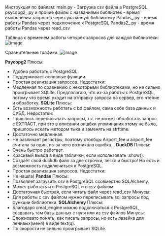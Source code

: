 Инструкция по файлам:
main.py - Загрузка csv файла в PostgreSQL
psycopg2_.py и прочие файлы с названиями библиотек - время выполнения запросов через указанную библиотеку
Pandas_.py - время работы Pandas через подключение к PostgreSQL
Pandas2_.py - время работы Pandas через read_csv

Таблица с временем работы четырёх запросов для каждой библиотеки:
![image](https://github.com/ktoori/lab_3_/assets/152300646/5be9a5df-1da2-4b50-b437-9a0e5575ab99)

Сравнительные графики:
![image](https://github.com/ktoori/lab_3_/assets/152300646/87a10852-6ee0-4fa2-96de-184c5946ae27)

**Psycopg2**
Плюсы: 
- Удобно работать с PostgreSQL.
- Поддерживает основные функции.
- Простая реализация запросов.
Недостатки:
- Медленная по сравнению с некоторыми библиотеками, но не сильно проигрывает SQLite. Предполагаю, что из-за работы с PostgreSQL, потому что время уходит на отправку запроса на сервер, его чтение и обработку.
**SQLite**
Плюсы:
- Есть возможность работать с bd файлом, сама себе база данных и СУБД.
Недостатки: 
- Пришлось переписывать запросы, т.к. не может обработать запрос с EXTRACT, при это в описании оишбки упоминания этому не было, пришлось искать методом тыка и заменять на strftime.
- Достаточно медленная.
- Не различает регистры, поэтому столбцы Airport_fee и airport_fee считала за один, из-за чего возникала ошибка...
**DuckDB**
Плюсы:
- Очень быстро работает.
- Красивый вывод в виде таблички, если использовать .show().
- Создаёт свой duckdb файл за две строчки, легко и быстро! Но есть и возможность подключиться к PostgreSQL.
- Простая реализация запросов.
Недостатки:
- Не нашла)
**Pandas**
Плюсы:
- Позволяет загрузить csv в PostgreSQL ссовместно SQLAlchemy.
- Может работать и с PostgreSQL и с csv файлом.
- Достаточная быстрая, если читать файл через read_csv
Минусы:
- Для работы с csv файлом нужно переписывать sql запросы под функции библиотеки.
**SQLAlchemy**
Плюсы:
- Благодаря creat_engine можно подключаться к PostgreSQL, создавать там базы данных с нуля или из csv файлов
Минусы:
- Сложновато понять, как писать запросы, но есть лазейка для ленивых(меня) в виде text(q).
- По скорости не сильно проигрывает SQLite.
  














  
